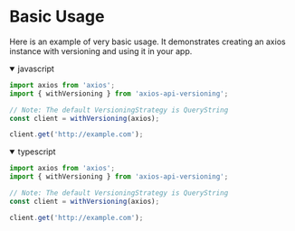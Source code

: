# Basic Usage

Here is an example of very basic usage. It demonstrates creating an axios instance with versioning and using it in your app.

<details open>
<summary>javascript</summary>

```javascript
import axios from 'axios';
import { withVersioning } from 'axios-api-versioning';

// Note: The default VersioningStrategy is QueryString
const client = withVersioning(axios);

client.get('http://example.com');
```
</details>

<details open>
<summary>typescript</summary>

```typescript
import axios from 'axios';
import { withVersioning } from 'axios-api-versioning';

// Note: The default VersioningStrategy is QueryString
const client = withVersioning(axios);

client.get('http://example.com');
```
</details>
